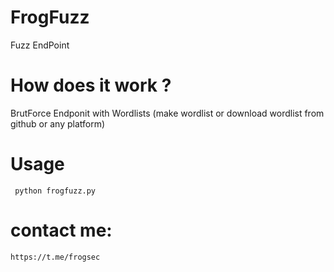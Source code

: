 # FrogFuzz
 Fuzz EndPoint  

# How does it work ?
BrutForce Endponit with Wordlists (make wordlist or download wordlist from github or any platform)

# Usage

```
 python frogfuzz.py 
```

# contact me: 

```
https://t.me/frogsec


```
